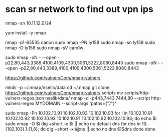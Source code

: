 # scan sr network to find out vpn ips
nmap -sn 10.11.12.0/24

yum install -y nmap


nmap -p1-65535 canon
sudo nmap -PN ly158
sudo nmap -sn ly158
sudo nmap -O ly158
sudo nmap -sV cam1w

sudo nmap -oN - --open -p22,80,443,3389,4100,4109,4300,5061,5222,8080,8443
sudo nmap -oN - --open -p22,80,443,3389,4100,4109,4300,5061,5222,8080,8443


https://github.com/vulnersCom/nmap-vulners

mkdir -p ~/.nmap/nselib/data
cd ~/.nmap
git clone https://github.com/vulnersCom/nmap-vulners scripts
mv scripts/http-vulners-regex.json nselib/data/
nmap -d -p443,7443,7444,80 --script http-vulners-regex MYDOMAIN --script-args 'paths={"/"}'

sudo nmap -Pn 10.102.10.91 10.102.10.92 10.102.10.93
for i in 10.102.10.91 10.102.10.92 10.102.10.93 10.102.10.91 10.102.10.92 10.102.10.93; do
	echo $i
	sudo nmap -O $i
	dig +short -x $i || echo no default dns
	for dns in 10.{102,103}.1.{1,8}; do
		dig +short -x $i @$ns || echo no dns @$dns
	done
done
